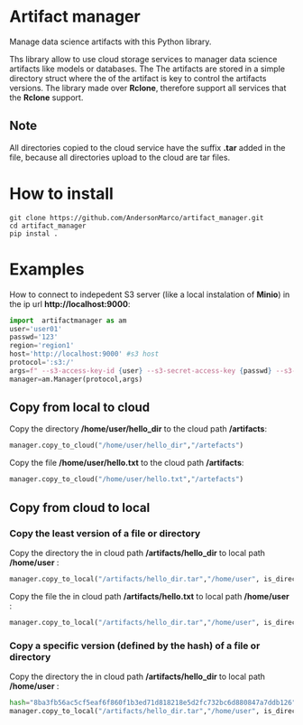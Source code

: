 # Artifact manager
Manage data science artifacts with this Python library. 

Ths library allow to use cloud storage services to manager data science artifacts like models or databases.  The
The artifacts are stored in a simple directory struct where the of the artifact is key to control the artifacts versions. The library made over **Rclone**, therefore support all services that the **Rclone** support.

## Note
All directories copied to the cloud service have the suffix **.tar** added in the file, because all directories upload to the cloud are tar files.

# How to install
```shell
git clone https://github.com/AndersonMarco/artifact_manager.git
cd artifact_manager
pip instal .
```

# Examples

How to connect to indepedent S3 server (like a local instalation of **Minio**) in the ip url **http://localhost:9000**:

```python
import  artifactmanager as am
user='user01'
passwd='123'
region='region1'
host='http://localhost:9000' #s3 host
protocol=':s3:/'
args=f" --s3-access-key-id {user} --s3-secret-access-key {passwd} --s3-region {region} --s3-endpoint {host}"
manager=am.Manager(protocol,args)
```
## Copy from local to cloud

Copy the directory **/home/user/hello_dir** to the cloud path **/artifacts**:
```python
manager.copy_to_cloud("/home/user/hello_dir","/artefacts")
```
Copy the file **/home/user/hello.txt** to the cloud path **/artifacts**:
```python
manager.copy_to_cloud("/home/user/hello.txt","/artefacts")
```
## Copy from cloud to local
### Copy the least version of a file or directory


Copy the directory the in cloud path **/artifacts/hello_dir**   to local path  **/home/user** :
```python
manager.copy_to_local("/artifacts/hello_dir.tar","/home/user", is_directory=True)
```

Copy the file the in cloud path **/artifacts/hello.txt**   to local path  **/home/user** :
```python
manager.copy_to_local("/artifacts/hello_dir.tar","/home/user", is_directory=False)
```

### Copy a specific version (defined by the hash) of a file or directory

Copy the directory the in cloud path **/artifacts/hello_dir**   to local path  **/home/user** :
```python
hash="8ba3fb56ac5cf5eaf6f860f1b3ed71d818218e5d2fc732bc6d880847a7ddb126"
manager.copy_to_local("/artifacts/hello_dir.tar","/home/user", is_directory=True,download_file_with_specific_hash=hash)
```
